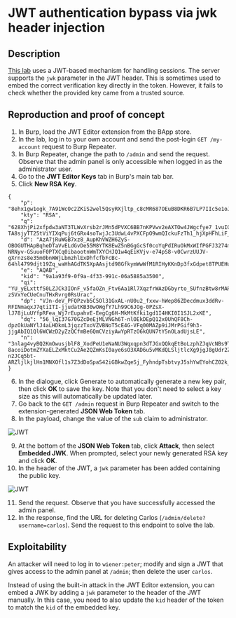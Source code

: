 # JWT authentication bypass via jwk header injection

## Description

[This lab](https://portswigger.net/web-security/jwt/lab-jwt-authentication-bypass-via-jwk-header-injection) uses a JWT-based mechanism for handling sessions. The server supports the `jwk` parameter in the JWT header. This is sometimes used to embed the correct verification key directly in the token. However, it fails to check whether the provided key came from a trusted source. 

## Reproduction and proof of concept

1. In Burp, load the JWT Editor extension from the BApp store.
2. In the lab, log in to your own account and send the post-login `GET /my-account` request to Burp Repeater.
3. In Burp Repeater, change the path to `/admin` and send the request. Observe that the admin panel is only accessible when logged in as the administrator user.
4. Go to the **JWT Editor Keys** tab in Burp's main tab bar.
5. Click **New RSA Key**.

```text
{
    "p": "8ehx1gw1ogk_7A91WcOc2ZKiS2wel5QsyRXjltp_c8cMR687OEuB8DKR6B7LP7IIc5e1oJ3Vs_V1II63fSGlnMP4jmTwO6ENQmILr4gfrJp2x_KcJLnejeFL3T1EMDtkAgbDKgnijFqnlHfBUiHE_o0k5Nymrcg3dL7HBeZv9NU",
    "kty": "RSA",
    "q": "628XhjPi2xfpdw3aNT3TLWvXrsb2rJMn5dPVXC6BB7nKPVwv2eAXTOw4JWgcfye7_1vuIOZr3x-TA8sjyTT25tViYIXqPuj6tGRx4soTwjJc3UdwL4vPXCFpO9wmQIckuFzTh1_hjXpHFhLiF_3TcgxKLP4g3ZV7ELZ4lCunNGk",
    "d": "AzA7jRuWGB7xz8_AupKhVWZH6ZyS-OBOGUTHApBqheDTaVvELdGvDe55M8YTK8EwZ5nBGgGcSf0coYqPdIRuOkMxWIfPGFJ3274mueBo_Qrf6JASyD8JH8am2e8eeg9GqxG19RwwZ4U9GdaMJKiyi2tDL96BjW8C-NRNyv-GSuuoF0PTXCq0ibaootnWmTXYCHJQ1w4qEiKVjv-e74pS8-v0CwrzUUJV-gXrnzs8e35m0bnWWjLbmzhlExDhfcfbFcBc-64hl4799djt19Zq_waHhAGdTK5XpAAsjtd98GfkymWwWfM1RIHyKKnDp3fxGdpet8TPUEHuILIiADmY6Q",
    "e": "AQAB",
    "kid": "9a1a93f9-0f9a-4f33-991c-06a5885a3500",
    "qi": "YU_yELxttfS0LZJCk3IOnF_v5faOZn_Ftv6Aa1Rl7XqzfrWAzDGbyrto_SUfnzBtw8rMARtLXGbHbdK6R3i4q_7g6nwB8WnMJVmlcPyAlUUt_mEX7f2fNVhUPnFQaW3od5ZPBsqk74NYCXqy-zSVxYeCUeCnuTHxRvrg0RsUrac",
    "dp": "VJn-deV_PFQPzvb5C5Ol31GxAL-nU0u2_fxxw-hWep86ZDecdmux3ddRv-RFINmaqxJ7qtiITI-jjudatKB30wOWgfY7Lh99C6JOg-0PZsX-lJ78jLuUYfpRFea_Wj7rEupahvE-EegCg6H-MkMtKfki1gd1I4HKI0I1SJL2xKE",
    "dq": "56_lqI37G70GZcDeEjMLVNGh6T-nlOEkDEpQ12x0UhQF8Ch-dpzOkUaNYlJ4aLHDkmL3jqzzTxoVZVBNoT5cE4G-VFq00MAZp9iJMrPGif9h3-jjgAbIQ1Ql6WCWzD2yZzQCfmBe6QmCVziyAwYpRTzO6kQUN7tY5nOLadUjsLE",
    "n": "3nlag4vyBQ2KmOwusjblF8_XodPeU1eNaNU3Wqxqpn3dTJGxQQkqEtBoLzphZJqVcNBs9Tk_36zEJapHkU9zAQAY__lbRkTevL-8acoiDotmZYXaELZxMktCu2Ae2QZmKsI0aye6sO3XAD6u5vMKdQLSljtlcXg9jgJ8gUdr2ZATJpb0RHlwXYTKE2xvm0fkL5BWSfqod-n2JCq5bt-ARZljlkjlHn1MNXOfl1s7Z3dDoSpaS42iGBkwZqeSj_FyhndpTsbtvyJ5shYwEYohCZ02k_WnaiwyMhT8fCnaR7OBTJ67rAOHqcpBxdShLOiosLrKwTwV2AGIJliGv5mvXQ"
}
```

6. In the dialogue, click Generate to automatically generate a new key pair, then click **OK** to save the key. Note that you don't need to select a key size as this will automatically be updated later.
7. Go back to the `GET /admin` request in Burp Repeater and switch to the extension-generated **JSON Web Token** tab.
8. In the payload, change the value of the `sub` claim to administrator.

![JWT](/_static/images/jwt3.png)

9. At the bottom of the **JSON Web Token** tab, click **Attack**, then select **Embedded JWK**. When prompted, select your newly generated RSA key and click **OK**.
10. In the header of the JWT, a `jwk` parameter has been added containing the public key.

![JWT](/_static/images/jwt4.png)

11. Send the request. Observe that you have successfully accessed the admin panel.
12. In the response, find the URL for deleting Carlos (`/admin/delete?username=carlos`). Send the request to this endpoint to solve the lab.

## Exploitability

An attacker will need to log in to `wiener:peter`; modify and sign a JWT that gives access to the admin panel at `/admin`; then delete the user `carlos`. 

Instead of using the built-in attack in the JWT Editor extension, you can embed a JWK by adding a `jwk` parameter to the header of the JWT manually. In this case, you need to also update the `kid` header of the token to match the `kid` of the embedded key. 
